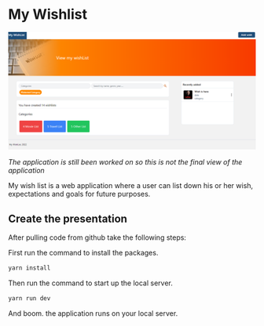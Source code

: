 # My Wishlist

![wishlist](./public/img/wishlist.PNG)

_The application is still been worked on so this is not the final view of the application_

My wish list is a web application where a user can list down
his or her wish, expectations and goals for future purposes.

## Create the presentation

After pulling code from github take the following steps:

First run the command to install the packages.

```bash
yarn install
```

Then run the command to start up the local server. 

```bash
yarn run dev
```

And boom. the application runs on your local server.



